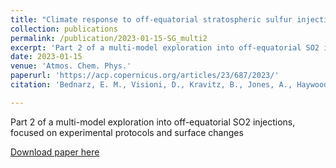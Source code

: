 ```yaml
---
title: "Climate response to off-equatorial stratospheric sulfur injections in three Earth System Models - Part 2: stratospheric and free-tropospheric response"
collection: publications
permalink: /publication/2023-01-15-SG_multi2
excerpt: 'Part 2 of a multi-model exploration into off-equatorial SO2 injections, focused on stratospheric changes'
date: 2023-01-15
venue: 'Atmos. Chem. Phys.'
paperurl: 'https://acp.copernicus.org/articles/23/687/2023/'
citation: 'Bednarz, E. M., Visioni, D., Kravitz, B., Jones, A., Haywood, J. M., Richter, J., MacMartin, D. G., and Braesicke, P.: Climate response to off-equatorial stratospheric sulfur injections in three Earth system models - Part 2: Stratospheric and free-tropospheric response, Atmos. Chem. Phys., 23, 687-709, https://doi.org/10.5194/acp-23-687-2023, 20232'

---
```

Part 2 of a multi-model exploration into off-equatorial SO2 injections, focused on experimental protocols and surface changes

[Download paper here](https://acp.copernicus.org/articles/23/687/2023/)